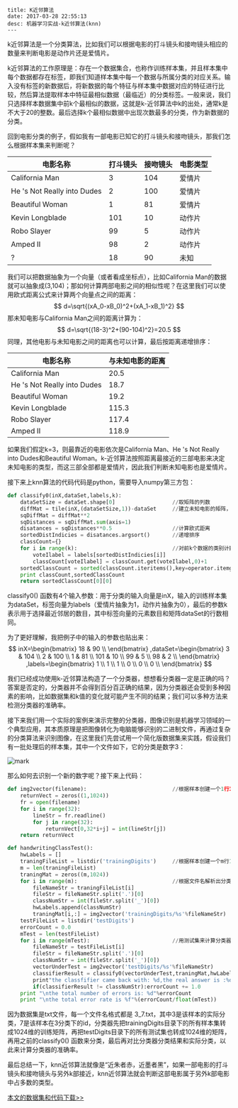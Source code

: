 ```
title: K近邻算法
date: 2017-03-28 22:55:13
desc: 机器学习实战-k近邻算法(knn)
---
```

k近邻算法是一个分类算法，比如我们可以根据电影的打斗镜头和接吻镜头相应的数量来判断电影是动作片还是爱情片。

k近邻算法的工作原理是：存在一个数据集合，也称作训练样本集，并且样本集中每个数据都存在标签，即我们知道样本集中每一个数据与所属分类的对应关系。输入没有标签的新数据后，将新数据的每个特征与样本集中数据对应的特征进行比较，然后算法提取样本中特征最相似数据（最临近）的分类标签。一般来说，我们只选择样本数据集中前k个最相似的数据，这就是k-近邻算法中k的出处，通常k是不大于20的整数。最后选择k个最相似数据中出现次数最多的分类，作为新数据的分类。

回到电影分类的例子，假如我有一部电影已知它的打斗镜头和接吻镜头，那我们怎么根据样本集来判断呢？

| 电影名称                        | 打斗镜头 | 接吻镜头 | 电影类型 |
| --------------------------- | ---- | ---- | ---- |
| California Man              | 3    | 104  | 爱情片  |
| He 's Not Really into Dudes | 2    | 100  | 爱情片  |
| Beautiful Woman             | 1    | 81   | 爱情片  |
| Kevin Longblade             | 101  | 10   | 动作片  |
| Robo Slayer                 | 99   | 5    | 动作片  |
| Amped II                    | 98   | 2    | 动作片  |
| ?                           | 18   | 90   | 未知   |

我们可以把数据抽象为一个向量（或者看成坐标点），比如California Man的数据就可以抽象成(3,104)；那如何计算两部电影之间的相似性呢？在这里我们可以使用欧式距离公式来计算两个向量点之间的距离：
$$
d=\sqrt{(xA_0-xB_0)^2+(xA_1-xB_1)^2}
$$
那未知电影与California Man之间的距离计算为：
$$
d=\sqrt{(18-3)^2+(90-104)^2}=20.5
$$
同理，其他电影与未知电影之间的距离也可以计算，最后按距离递增排序：

| 电影名称                        | 与未知电影的距离 |
| --------------------------- | -------- |
| California Man              | 20.5     |
| He 's Not Really into Dudes | 18.7     |
| Beautiful Woman             | 19.2     |
| Kevin Longblade             | 115.3    |
| Robo Slayer                 | 117.4    |
| Amped II                    | 118.9    |

如果我们假定k=3，则最靠近的电影依次是California Man、He 's Not Really into Dudes和Beautiful Woman。k-近邻算法按照距离最接近的三部电影来决定未知电影的类型，而这三部全部都是爱情片，因此我们判断未知电影也是爱情片。

接下来上knn算法的代码代码是python，需要导入numpy第三方包：

```python
def classify0(inX,dataSet,labels,k):
	dataSetSize = dataSet.shape[0]					//取矩阵的列数
	diffMat = tile(inX,(dataSetSize,1))-dataSet		//建立未知电影的矩阵，并减去样本矩阵
	sqDiffMat = diffMat**2							
	sqDistances = sqDiffMat.sum(axis=1)				
	disatances = sqDistances**0.5					//计算欧式距离
	sortedDistIndicies = disatances.argsort()		//递增排序
	classCount={}
	for i in range(k):								//对前k个数据的类别计数，返回出现次数最多的类别
		voteIlabel = labels[sortedDistIndicies[i]]
		classCount[voteIlabel] = classCount.get(voteIlabel,0)+1
	sortedClassCount = sorted(classCount.iteritems(),key=operator.itemgetter(1),reverse=True)
	print classCount,sortedClassCount
	return sortedClassCount[0][0]
```

classify0() 函数有4个输入参数：用于分类的输入向量是inX，输入的训练样本集为dataSet，标签向量为labels（爱情片抽象为1，动作片抽象为0），最后的参数k表示用于选择最近邻居的数目，其中标签向量的元素数目和矩阵dataSet的行数相同。

为了更好理解，我把例子中的输入的参数也贴出来：
$$
inX=\begin{bmatrix}
        18 & 90 \\
        \end{bmatrix}
        ,dataSet=\begin{bmatrix}
        3 & 104 \\
        2 & 100 \\
        1 & 81 \\
        101 & 10 \\
        99 & 5 \\
        98 & 2 \\
        \end{bmatrix}
        ,labels=\begin{bmatrix}
        1 \\
        1 \\
        1 \\
        0 \\
        0 \\
        0 \\
        \end{bmatrix}
$$




我们已经成功使用k-近邻算法构造了一个分类器，想想看分类器一定是正确的吗？答案是否定的，分类器并不会得到百分百正确的结果，因为分类器还会受到多种因素的影响，比如数据集和k值的变化就可能产生不同的结果；我们可以多种方法来检测分类器的准确率。

接下来我们用一个实际的案例来演示完整的分类器，图像识别是机器学习领域的一个典型应用，其本质原理是把图像转化为电脑能够识别的二进制文件，再通过复杂的分类算法来识别图像，在这里我们先尝试用一个简化版数据集来实践，假设我们有一批处理后的样本集，其中一个文件如下，它的分类是数字3：

![mark](http://om2zpy4xm.bkt.clouddn.com/blog/20170328/222305843.png)

那么如何去识别一个新的数字呢？接下来上代码：

```python
def img2vector(filename):							//根据样本创建一个1行1024列的训练矩阵
	returnVect = zeros((1,1024))
	fr = open(filename)
	for i in range(32):
		lineStr = fr.readline()
		for j in range(32):
			returnVect[0,32*i+j] = int(lineStr[j])
	return returnVect

def handwritingClassTest():						
	hwLabels = []
	traningFileList = listdir('trainingDigits')		//根据样本创建一个m行1024列的训练矩阵
	m = len(traningFileList)
	traningMat = zeros((m,1024))
	for i in range(m):								//根据文件名解析出分类数字
		fileNameStr = traningFileList[i]
		fileStr = fileNameStr.split('.')[0]
		classNumStr = int(fileStr.split('_')[0])
		hwLabels.append(classNumStr)
		traningMat[i,:] = img2vector('trainingDigits/%s'%fileNameStr)
	testFileList = listdir('testDigits')
	errorCount = 0.0
	mTest = len(testFileList)
	for i in range(mTest):							//用测试集来计算分类器的准确率
		fileNameStr = testFileList[i]
		fileStr = fileNameStr.split('.')[0]
		classNumStr = int(fileStr.split('_')[0])
		vectorUnderTest = img2vector('testDigits/%s'%fileNameStr)
		classifierResult = classify0(vectorUnderTest,traningMat,hwLabels,3)
		print"the classfifier came back with: %d,the real answer is :%d"%(classifierResult,classNumStr)
		if(classifierResult != classNumStr):errorCount += 1.0
	print "\nthe total number of errors is: %d"%errorCount
	print "\nthe total error rate is %f"%(errorCount/float(mTest))
```

因为数据集是txt文件，每一个文件名格式都是 3_7.txt，其中3是该样本的实际分类，7是该样本在3分类下的id，分类器先把trainingDigits目录下的所有样本集转成1024维的训练矩阵，再把testDigits目录下的所有测试集也转成1024维的矩阵，再用之前的classify0() 函数来分类，最后再对比分类器分类结果和实际分类，以此来计算分类器的准确率。

最后总结一下，knn近邻算法就像是“近朱者赤，近墨者黑”，如果一部电影的打斗镜头和接吻镜头与另外k部接近，knn近邻算法就会判断这部电影属于另外k部电影中占多数的类型。

[本文的数据集和代码下载>>](http://download.csdn.net/detail/u012491566/6474803)









